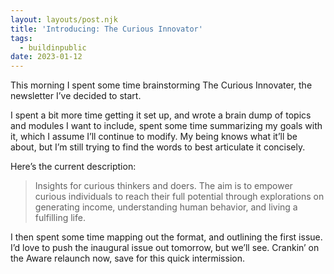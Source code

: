 ```yaml
---
layout: layouts/post.njk
title: 'Introducing: The Curious Innovator'
tags:
  - buildinpublic
date: 2023-01-12
---
```


This morning I spent some time brainstorming The Curious Innovater, the newsletter I’ve decided to start.

I spent a bit more time getting it set up, and wrote a brain dump of topics and modules I want to include, spent some time summarizing my goals with it, which I assume I’ll continue to modify. My being knows what it’ll be about, but I’m still trying to find the words to best articulate it concisely.

Here’s the current description:

> Insights for curious thinkers and doers.
> The aim is to empower curious individuals to reach their full potential through explorations on generating income, understanding human behavior, and living a fulfilling life.

I then spent some time mapping out the format, and outlining the first issue. I’d love to push the inaugural issue out tomorrow, but we’ll see. Crankin’ on the Aware relaunch now, save for this quick intermission.

